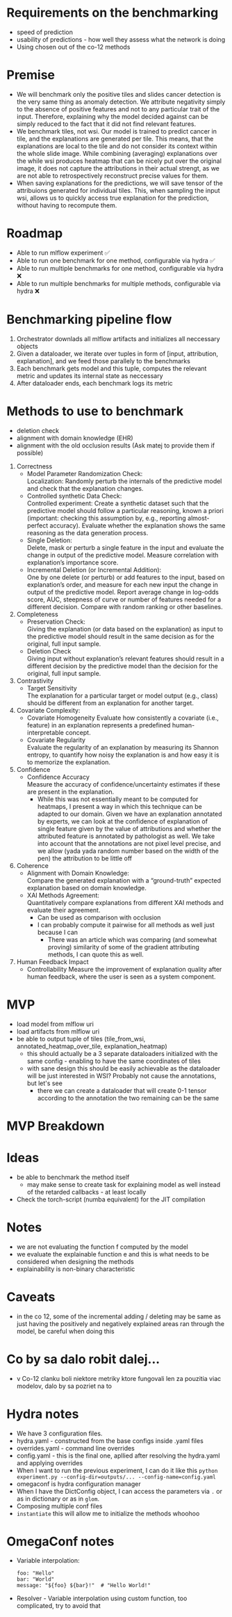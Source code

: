 # Requirements on the benchmarking
- speed of prediction
- usability of predictions - how well they assess what the network is doing
- Using chosen out of the co-12 methods


# Premise
- We will benchmark only the positive tiles and slides cancer detection is the
very same thing as anomaly detection. We attribute negativity simply to the
absence of positive features and not to any particular trait of the input.
Therefore, explaining why the model decided against can be simply reduced to the fact
that it did not find relevant features.
- We benchmark tiles, not wsi. Our model is trained to predict cancer in tile, and the explanations are generated per tile. This means, that the explanations are local to the tile and do not consider its context within the whole slide image. While combining (averaging) explanations over the while wsi produces heatmap that can be nicely put over the original image, it does not capture the attributions in their actual strengt, as we are not able to retrospectively reconstruct precise values for them.
- When saving explanations for the predictions, we will save tensor of the attribuions generated for individual tiles. This, when sampling the input wsi, allows us to quickly access true explanation for the prediction, without having to recompute them.

# Roadmap
- Able to run mlflow experiment :white_check_mark:
- Able to run one benchmark for one method, configurable via hydra :white_check_mark:
- Able to run multiple benchmarks for one method, configurable via hydra :x:
- Able to run multiple benchmarks for multiple methods, configurable via hydra :x:

# Benchmarking pipeline flow
1. Orchestrator downlads all mlflow artifacts and initializes all neccessary objects
2. Given a dataloader, we iterate over tuples in form of [input, attribution, explanation], and we feed those parallely to the benchmarks
3. Each benchmark gets model and this tuple, computes the relevant metric and updates its internal state as neccessary
4. After dataloader ends, each benchmark logs its metric


# Methods to use to benchmark
- deletion check
- alignment with domain knowledge (EHR)
- alignment with the old occlusion results (Ask matej to provide them if possible)

1. Correctness
   - Model Parameter Randomization Check:<br>
   Localization: Randomly perturb the internals of the predictive model and check that the explanation changes.
   - Controlled synthetic Data Check:<br>
   Controlled experiment: Create a synthetic dataset such that the predictive model
   should follow a particular reasoning, known a priori (important: checking this
   assumption by, e.g., reporting almost-perfect accuracy). Evaluate whether the
   explanation shows the same reasoning as the data generation process.
   - Single Deletion:<br>
   Delete, mask or perturb a single feature in the input and evaluate
   the change in output of the predictive model. Measure correlation with explanation’s importance score.
   - Incremental Deletion (or Incremental Addition):<br>
   One by one delete (or perturb) or add features to the input, based on explanation’s
   order, and measure for each new input the change in output of the predictive model.
   Report average change in log-odds score, AUC, steepness of curve or number of
   features needed for a different decision. Compare with random ranking or other baselines. 
2. Completeness
   - Preservation Check:<br>
   Giving the explanation (or data based on the explanation) as input to the predictive
   model should result in the same decision as for the original, full input sample.
   - Deletion Check<br>
   Giving input without explanation’s relevant features should result in a different
   decision by the predictive model than the decision for the original, full input sample.
3. Contrastivity
   - Target Sensitivity<br>
   The explanation for a particular target or model output (e.g., class) should be different
   from an explanation for another target.
4. Covariate Complexity:
   - Covariate Homogeneity
   Evaluate how consistently a covariate (i.e., feature) in an explanation represents a
   predefined human-interpretable concept.
   - Covariate Regularity<br>
   Evaluate the regularity of an explanation by measuring its Shannon entropy, to
   quantify how noisy the explanation is and how easy it is to memorize the explanation.
5. Confidence
   - Confidence Accuracy<br>
   Measure the accuracy of confidence/uncertainty estimates if these are present in the
   explanation.
     - While this was not essentially meant to be computed for heatmaps, I present a way in which
     this technique can be adapted to our domain. Given we have an explanation annotated by experts, we
     can look at the confidence of explanation of single feature given by the value of attributions and
     whether the attributed feature is annotated by pathologist as well. We take into account that the annotations
     are not pixel level precise, and we allow (yada yada random number based on the width of the pen) the attribution
     to be little off
6. Coherence
   - Alignment with Domain Knowledge:<br>
   Compare the generated explanation with a “ground-truth” expected explanation based on domain knowledge.
   - XAI Methods Agreement:<br>
   Quantitatively compare explanations from different XAI methods and evaluate their agreement.
     - Can be used as comparison with occlusion
     - I can probably compute it pairwise for all methods as well just because I can
       - There was an article which was comparing (and somewhat proving) similarity of some of the gradient
       attributing methods, I can quote this as well.
7. Human Feedback Impact
   - Controllability
   Measure the improvement of explanation quality after human feedback, where the user is seen as a system component.
  

# MVP
- load model from mlflow uri
- load artifacts from mlflow uri
- be able to output tuple of tiles (tile_from_wsi, annotated_heatmap_over_tile, explanation_heatmap)
  - this should actually be a 3 separate dataloaders initialized with the same config - enabling to have the same coordinates of tiles
  - with sane design this should be easily achievable as the dataloader will be just interested in WSI? Probably not cause the annotations, but let's see
    - there we can create a dataloader that will create 0-1 tensor according to the annotation the two remaining can be the same

# MVP Breakdown


# Ideas
- be able to benchmark the method itself
    - may make sense to create task for explaining model as well instead of the retarded callbacks - at least locally
- Check the torch-script (numba equivalent) for the JIT compilation


# Notes
- we are not evaluating the function f computed by the model
- we evaluate the explainable function e and this is what needs to be considered when designing the methods
- explainability is non-binary characteristic


# Caveats
- in the co 12, some of the incremental adding / deleting may be same as just having the positively and negatively
explained areas ran through the model, be careful when doing this

# Co by sa dalo robit dalej...
- v Co-12 clanku boli niektore metriky ktore fungovali len za pouzitia viac modelov, dalo by sa pozriet na to


# Hydra notes
- We have 3 configuration files. 
- hydra.yaml - constructed from the base configs inside .yaml files
- overrides.yaml - command line overrides
- config.yaml - this is the final one, apllied after resolving the hydra.yaml and applying overrides
- When I want to run the previous experiment, I can do it like this `python experiment.py --config-dir=outputs/... --config-name=config.yaml`
- omegaconf is hydra configuration manager
- When I have the DictConfig object, I can access the parameters via `.` or as in dictionary or as in `glom`.
- Composing multiple conf files
- `instantiate` this will allow me to initialize the methods whoohoo

# OmegaConf notes
- Variable interpolation: 
    ```
    foo: "Hello"
    bar: "World"
    message: "${foo} ${bar}!"  # "Hello World!"
    ```
- Resolver - Variable interpolation using custom function, too complicated, try to avoid that
